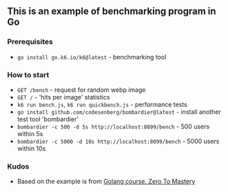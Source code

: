 ## This is an example of benchmarking program in Go

### Prerequisites

- `go install go.k6.io/k6@latest` - benchmarking tool

### How to start

- `GET /bench` - request for random webp image
- `GET /` - 'hits per image' statistics
- `k6 run bench.js`, `k6 run quickbench.js` - performance tests
- `go install github.com/codesenberg/bombardier@latest` - install another test tool 'bombardier'
- `bombardier -c 500 -d 5s http://localhost:8099/bench` - 500 users within 5s
- `bombardier -c 5000 -d 10s http://localhost:8099/bench` - 5000 users within 10s

### Kudos

- Based on the example is from [Golang course, Zero To Mastery](https://academy.zerotomastery.io/courses/enrolled/1600953)
